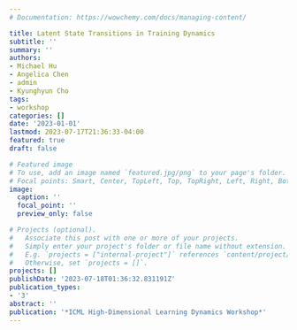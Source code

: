 ```yaml
---
# Documentation: https://wowchemy.com/docs/managing-content/

title: Latent State Transitions in Training Dynamics
subtitle: ''
summary: ''
authors:
- Michael Hu
- Angelica Chen
- admin
- Kyunghyun Cho
tags:
- workshop
categories: []
date: '2023-01-01'
lastmod: 2023-07-17T21:36:33-04:00
featured: true
draft: false

# Featured image
# To use, add an image named `featured.jpg/png` to your page's folder.
# Focal points: Smart, Center, TopLeft, Top, TopRight, Left, Right, BottomLeft, Bottom, BottomRight.
image:
  caption: ''
  focal_point: ''
  preview_only: false

# Projects (optional).
#   Associate this post with one or more of your projects.
#   Simply enter your project's folder or file name without extension.
#   E.g. `projects = ["internal-project"]` references `content/project/deep-learning/index.md`.
#   Otherwise, set `projects = []`.
projects: []
publishDate: '2023-07-18T01:36:32.831191Z'
publication_types:
- '3'
abstract: ''
publication: '*ICML High-Dimensional Learning Dynamics Workshop*'
---
```

